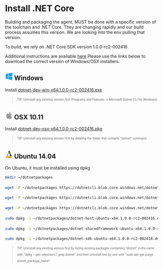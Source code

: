 # Install .NET Core

Building and packaging the agent, MUST be done with a specific version of the toolchain and .NET Core.  They are changing rapidly and our build process assumes this version.  We are looking into the env pulling that version.

To build, we rely on .NET Core SDK version 1.0.0-rc2-002416 

Additional instructions are available [here](https://dotnet.github.io/getting-started/) Please use the links below to download the correct version of Windows/OSX installers.


## ![Win](../win_med.png) Windows

Install [dotnet-dev-win-x64.1.0.0-rc2-002416.exe](https://dotnetcli.blob.core.windows.net/dotnet/beta/Installers/1.0.0-rc2-002416/dotnet-dev-win-x64.1.0.0-rc2-002416.exe)

> <sub><sup>TIP: Uninstall any existing version first (Programs and Features -> Microsoft Dotnet CLI for Windows).</sup></sub>  

## ![Apple](../apple_med.png) OSX 10.11  

Install [dotnet-dev-osx-x64.1.0.0-rc2-002416.pkg](https://dotnetcli.blob.core.windows.net/dotnet/beta/Installers/1.0.0-rc2-002416/dotnet-dev-osx-x64.1.0.0-rc2-002416.pkg)

> <sub><sup>TIP: Uninstall any existing version first by deleting the folder that contains "dotnet" command.</sup></sub>  


## ![Linux](../linux_med.png) Ubuntu 14.04

On Ubuntu, it must be installed using dpkg  

```bash
mkdir ~/dotnetpackages  

wget -P ~/dotnetpackages https://dotnetcli.blob.core.windows.net/dotnet/beta/Installers/1.0.0-rc2-002416/dotnet-host-ubuntu-x64.1.0.0-rc2-002416.deb  

wget -P ~/dotnetpackages https://dotnetcli.blob.core.windows.net/dotnet/beta/Installers/1.0.0-rc2-3002416/dotnet-sharedframework-ubuntu-x64.1.0.0-rc2-3002416.deb  

wget -P ~/dotnetpackages https://dotnetcli.blob.core.windows.net/dotnet/beta/Installers/1.0.0-rc2-002416/dotnet-sdk-ubuntu-x64.1.0.0-rc2-002416.deb

sudo dpkg -i ~/dotnetpackages/dotnet-host-ubuntu-x64.1.0.0-rc2-002416.deb

sudo dpkg -i ~/dotnetpackages/dotnet-sharedframework-ubuntu-x64.1.0.0-rc2-3002416.deb

sudo dpkg -i ~/dotnetpackages/dotnet-sdk-ubuntu-x64.1.0.0-rc2-002416.deb
```

> <sub><sup>TIP: Uninstall any existing version first by listing existing packages containing "dotnet" in the name with "dpkg --get-selections | grep dotnet" and then uninstall one by one with "sudo apt-get purge dotnet_package_name".</sup></sub>